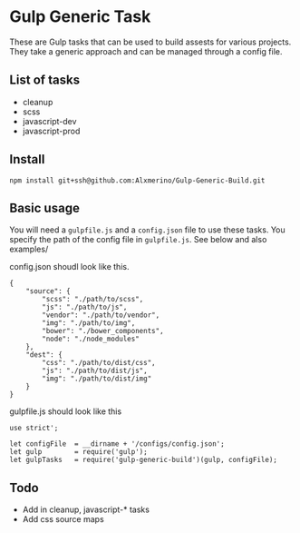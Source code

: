 # Gulp Generic Task

These are Gulp tasks that can be used to build assests for various projects. They take a generic approach and can be managed through a config file.

## List of tasks
- cleanup
- scss
- javascript-dev
- javascript-prod

## Install
`npm install git+ssh@github.com:Alxmerino/Gulp-Generic-Build.git`

## Basic usage
You will need a `gulpfile.js` and a `config.json` file to use these tasks. You specify the path of the config file in `gulpfile.js`. See below and also examples/

config.json shoudl look like this.
```:json
{
	"source": {
		"scss": "./path/to/scss",
		"js": "./path/to/js",
		"vendor": "./path/to/vendor",
		"img": "./path/to/img",
		"bower": "./bower_components",
		"node": "./node_modules"
	},
	"dest": {
		"css": "./path/to/dist/css",
		"js": "./path/to/dist/js",
		"img": "./path/to/dist/img"
	}
}

```

gulpfile.js should look like this
```:javascript
use strict';

let configFile  = __dirname + '/configs/config.json';
let gulp        = require('gulp');
let gulpTasks   = require('gulp-generic-build')(gulp, configFile);
```

## Todo
- Add in cleanup, javascript-* tasks
- Add css source maps
